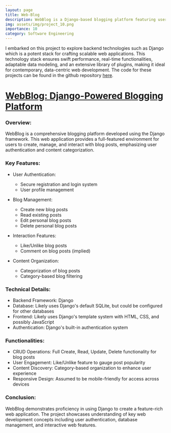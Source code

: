 ```yaml
---
layout: page
title: Web-Blog
description: WebBlog is a Django-based blogging platform featuring user authentication, CRUD operations for posts, like/unlike functionality, and category-based organization, demonstrating comprehensive web development skills using the Django framework.
img: assets/img/project_10.png
importance: 10
category: Software Engineering
---
```


I embarked on this project to explore backend technologies such as Django which is a potent stack for crafting scalable web applications. This technology stack ensures swift performance, real-time functionalities, adaptable data modeling, and an extensive library of plugins, making it ideal for contemporary, data-centric web development. The code for these projects can be found in the github repository [here](https://github.com/samyakmehta28/WebBlog).

# [WebBlog: Django-Powered Blogging Platform](https://github.com/samyakmehta28/WebBlog)

### Overview:

WebBlog is a comprehensive blogging platform developed using the Django framework. This web application provides a full-featured environment for users to create, manage, and interact with blog posts, emphasizing user authentication and content categorization.

### Key Features:

- User Authentication:

  - Secure registration and login system
  - User profile management

- Blog Management:

  - Create new blog posts
  - Read existing posts
  - Edit personal blog posts
  - Delete personal blog posts

- Interaction Features:

  - Like/Unlike blog posts
  - Comment on blog posts (implied)

- Content Organization:
  - Categorization of blog posts
  - Category-based blog filtering

### Technical Details:

- Backend Framework: Django
- Database: Likely uses Django's default SQLite, but could be configured for other databases
- Frontend: Likely uses Django's template system with HTML, CSS, and possibly JavaScript
- Authentication: Django's built-in authentication system

### Functionalities:

- CRUD Operations: Full Create, Read, Update, Delete functionality for blog posts
- User Engagement: Like/Unlike feature to gauge post popularity
- Content Discovery: Category-based organization to enhance user experience
- Responsive Design: Assumed to be mobile-friendly for access across devices

### Conclusion:

WebBlog demonstrates proficiency in using Django to create a feature-rich web application. The project showcases understanding of key web development concepts including user authentication, database management, and interactive web features.
